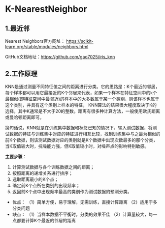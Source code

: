 K-NearestNeighbor
=======================================================================

## **1.最近邻**
Nearest Neighbors官方网址：
https://scikit-learn.org/stable/modules/neighbors.html

GitHub文档地址：https://github.com/gao7025/iris_knn

## **2.工作原理**
KNN是通过测量不同特征值之间的距离进行分类。它的思路是：K个最近的邻居，每个样本都可以用它最接近的K个邻居来代表，如果一个样本在特征空间中的k个最相似(即特征空间中最邻近)的样本中的大多数属于某一个类别，则该样本也属于这个类别，并具有这个类别上样本的特征， KNN算法的结果很大程度取决于K的选择，其中K通常是不大于20的整数。距离有很多种计算方法，一般使用欧氏距离或曼哈顿距离即可。
                      
换句话说，KNN就是在训练集中数据和标签已知的情况下，输入测试数据，将测试数据的特征与训练集中对应的特征进行相互比较，找到训练集中与之最为相似的前K个数据，则该测试数据对应的类别就是K个数据中出现次数最多的那个分类，当K取值较大时，抗噪能力强，但K取值较小时，对噪声点的影响特别敏感。

**主要步骤**：

 1. 计算测试数据与各个训练数据之间的距离；
 2. 按照距离的递增关系进行排序；
 3. 选取距离最小的K个点；
 4. 确定前K个点所在类别的出现频率；
 5. 返回前K个点中出现频率最高的类别作为测试数据的预测分类。


 - 优点：
  （1）简单方便，易于理解，无需训练，直接计算距离
  （2）适用于多分类问题 
 - 缺点：
 （1）当样本数据不平衡时，分类的效果不佳
 （2）计算量较大，每一点都要计算K个最近的邻居的距离
